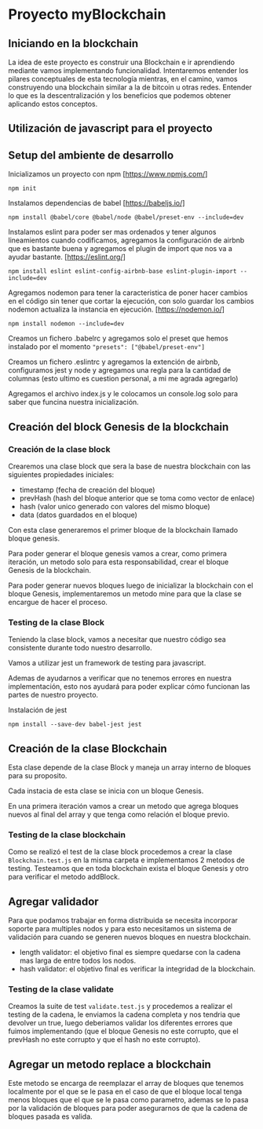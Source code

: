 # Proyecto myBlockchain
## Iniciando en la blockchain
La idea de este proyecto es construir una Blockchain e ir aprendiendo mediante vamos implementando funcionalidad.
Intentaremos entender los pilares conceptuales de esta tecnología mientras, en el camino, vamos construyendo una blockchain similar a la de bitcoin u otras redes.
Entender lo que es la descentralización y los beneficios que podemos obtener aplicando estos conceptos.

## Utilización de javascript para el proyecto

## Setup del ambiente de desarrollo

Inicializamos un proyecto con npm [https://www.npmjs.com/]

```npm init```

Instalamos dependencias de babel [https://babeljs.io/]

```npm install @babel/core @babel/node @babel/preset-env --include=dev```

Instalamos eslint para poder ser mas ordenados y tener algunos lineamientos cuando codificamos, agregamos la configuración de airbnb que es bastante buena y agregamos el plugin de import que nos va a ayudar bastante. [https://eslint.org/]

```npm install eslint eslint-config-airbnb-base eslint-plugin-import --include=dev```

Agregamos nodemon para tener la caracteristica de poner hacer cambios en el código sin tener que cortar la ejecución, con solo guardar los cambios nodemon actualiza la instancia en ejecución. [https://nodemon.io/]

```npm install nodemon --include=dev```

Creamos un fichero .babelrc y agregamos solo el preset que hemos instalado por el momento ```"presets": ["@babel/preset-env"]```

Creamos un fichero .eslintrc y agregamos la extención de airbnb, configuramos jest y node y agregamos una regla para la cantidad de columnas (esto ultimo es cuestion personal, a mi me agrada agregarlo)

Agregamos el archivo index.js y le colocamos un console.log solo para saber que funcina nuestra inicialización.

## Creación del block Genesis de la blockchain

### Creación de la clase block
Crearemos una clase block que sera la base de nuestra blockchain con las siguientes propiedades iniciales:
* timestamp (fecha de creación del bloque)
* prevHash (hash del bloque anterior que se toma como vector de enlace)
* hash (valor unico generado con valores del mismo bloque)
* data (datos guardados en el bloque)

Con esta clase generaremos el primer bloque de la blockchain llamado bloque genesis.

Para poder generar el bloque genesis vamos a crear, como primera iteración, un metodo solo para esta responsabilidad, crear el bloque Genesis de la blockchain.

Para poder generar nuevos bloques luego de inicializar la blockchain con el bloque Genesis, implementaremos un metodo mine para que la clase se encargue de hacer el proceso.

### Testing de la clase Block

Teniendo la clase block, vamos a necesitar que nuestro código sea consistente durante todo nuestro desarrollo.

Vamos a utilizar jest un framework de testing para javascript.

Ademas de ayudarnos a verificar que no tenemos errores en nuestra implementación, esto nos ayudará para poder explicar cómo funcionan las partes de nuestro proyecto.

Instalación de jest

```npm install --save-dev babel-jest jest```


## Creación de la clase Blockchain

Esta clase depende de la clase Block y maneja un array interno de bloques para su proposito.

Cada instacia de esta clase se inicia con un bloque Genesis.

En una primera iteración vamos a crear un metodo que agrega bloques nuevos al final del array y que tenga como relación el bloque previo.

### Testing de la clase blockchain

Como se realizó el test de la clase block procedemos a crear la clase `Blockchain.test.js` en la misma carpeta e implementamos 2 metodos de testing. Testeamos que en toda blockchain exista el bloque Genesis y otro para verificar el metodo addBlock.

## Agregar validador
Para que podamos trabajar en forma distribuida se necesita incorporar soporte para multiples nodos y para esto necesitamos un sistema de validación para cuando se generen nuevos bloques en nuestra blockchain.

* length validator: el objetivo final es siempre quedarse con la cadena mas larga de entre todos los nodos.
* hash validator: el objetivo final es verificar la integridad de la blockchain.

### Testing de la clase validate
Creamos la suite de test `validate.test.js` y procedemos a realizar el testing de la cadena, le enviamos la cadena completa y nos tendria que devolver un true, luego deberiamos validar los diferentes errores que fuimos implementando (que el bloque Genesis no este corrupto, que el prevHash no este corrupto y que el hash no este corrupto).

## Agregar un metodo replace a blockchain
Este metodo se encarga de reemplazar el array de bloques que tenemos localmente por el que se le pasa en el caso de que el bloque local tenga menos bloques que el que se le pasa como parametro, ademas se lo pasa por la validación de bloques para poder asegurarnos de que la cadena de bloques pasada es valida.